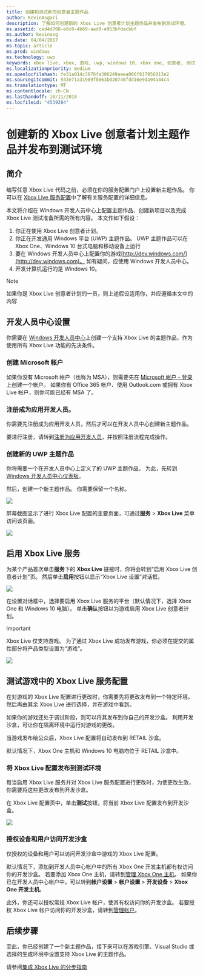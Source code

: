 ```yaml
---
title: 创建和测试新的创意者主题作品
author: KevinAsgari
description: 了解如何创建新的 Xbox Live 创意者计划主题作品并发布到测试环境。
ms.assetid: ced4d708-e8c0-4b69-aad0-e953bfdacbbf
ms.author: kevinasg
ms.date: 04/04/2017
ms.topic: article
ms.prod: windows
ms.technology: uwp
keywords: xbox live, xbox, 游戏, uwp, windows 10, xbox one, 创意者, 测试
ms.localizationpriority: medium
ms.openlocfilehash: fe31a014c3076fa306249aeea006f817956013e2
ms.sourcegitcommit: 933e71a31989f8063b020746fdd16e9da94a44c4
ms.translationtype: MT
ms.contentlocale: zh-CN
ms.lasthandoff: 10/11/2018
ms.locfileid: "4539284"
---
```

# <a name="create-a-new-xbox-live-creators-program-title-and-publish-to-the-test-environment"></a>创建新的 Xbox Live 创意者计划主题作品并发布到测试环境

## <a name="introduction"></a>简介

编写任意 Xbox Live 代码之前，必须在你的服务配置门户上设置新主题作品。  你可以在 [Xbox Live 服务配置](../xbox-live-service-configuration.md)中了解有关服务配置的详细信息。

本文将介绍在 Windows 开发人员中心上配置主题作品、创建新项目以及完成 Xbox Live 测试准备所需的所有内容。 本文作如下假设：

1. 你正在使用 Xbox Live 创意者计划。
2. 你正在开发通用 Windows 平台 (UWP) 主题作品。  UWP 主题作品可以在 Xbox One、Windows 10 台式电脑和移动设备上运行
3. 要在 Windows 开发人员中心上配置你的游戏[http://dev.windows.com/](http://dev.windows.com)。  如有疑问，应使用 Windows 开发人员中心。
4. 开发计算机运行的是 Windows 10。

> [!NOTE]
> 如果你是 Xbox Live 创意者计划的一员，则上述假设适用你，并应遵循本文中的内容

## <a name="dev-center-setup"></a>开发人员中心设置

你需要在 [Windows 开发人员中心](http://dev.windows.com)上创建一个支持 Xbox Live 的主题作品，作为使用所有 Xbox Live 功能的先决条件。

### <a name="create-a-microsoft-account"></a>创建 Microsoft 帐户
如果你没有 Microsoft 帐户（也称为 MSA），则需要先在 [Microsoft 帐户 - 登录](https://go.microsoft.com/fwlink/p/?LinkID=254486) 上创建一个帐户。 如果你有 Office 365 帐户、使用 Outlook.com 或拥有 Xbox Live 帐户，则你可能已经有 MSA 了。

### <a name="register-as-an-app-developer"></a>注册成为应用开发人员。
你需要先注册成为应用开发人员，然后才可以在开发人员中心创建新主题作品。

要进行注册，请转到[注册为应用开发人员](https://developer.microsoft.com/store/register)，并按照注册流程完成操作。

### <a name="create-a-new-uwp-title"></a>创建新的 UWP 主题作品
你将需要一个在开发人员中心上定义了的 UWP 主题作品。 为此，先转到 [Windows 开发人员中心仪表板](https://developer.microsoft.com/dashboard/)。

然后，创建一个新主题作品。 你需要保留一个名称。

![](../images/getting_started/first_xbltitle_newapp.png)

屏幕截图显示了进行 Xbox Live 配置的主要页面，可通过**服务** > **Xbox Live** 菜单访问该页面。

![](../images/creators_udc/creators_udc_xboxlive_page.png)

## <a name="enable-xbox-live-services"></a>启用 Xbox Live 服务
为某个产品首次单击**服务**下的 **Xbox Live** 链接时，你将会转到“启用 Xbox Live 创意者计划”页。  然后单击**启用**按钮以显示“Xbox Live 设置”对话框。

![](../images/creators_udc/creators_udc_xboxlive_enable.png)

在设置对话框中，选择要启用 Xbox Live 服务的平台（默认情况下，选择 Xbox One 和 Windows 10 电脑）。  单击**确认**按钮以为游戏启用 Xbox Live 创意者计划。

> [!IMPORTANT]
> Xbox Live 仅支持游戏。 为了通过 Xbox Live 成功发布游戏，你必须在提交的属性部分将产品类型设置为“游戏”。

![](../images/creators_udc/creators_udc_xboxlive_enable_dialog.png)

## <a name="test-xbox-live-service-configuration-in-your-game"></a>测试游戏中的 Xbox Live 服务配置
在对游戏的 Xbox Live 配置进行更改时，你需要先将更改发布到一个特定环境，然后再由其余 Xbox Live 进行选择，并在游戏中看到。

如果你的游戏还处于调试阶段，则可以将其发布到你自己的开发沙盒。  利用开发沙盒，可让你在隔离环境中运行对游戏的更改。

当游戏发布给公众后，Xbox Live 配置将自动发布到 RETAIL 沙盒。

默认情况下，Xbox One 主机和 Windows 10 电脑均位于 RETAIL 沙盒中。

### <a name="publish-xbox-live-configuration-to-the-test-environment"></a>将 Xbox Live 配置发布到测试环境

每当启用 Xbox Live 服务并对 Xbox Live 服务配置进行更改时，为使更改生效，你需要将这些更改发布到开发沙盒。

在 Xbox Live 配置页中，单击**测试**按钮，将当前 Xbox Live 配置发布到开发沙盒。

![](../images/creators_udc/creators_udc_xboxlive_config_test.png)

### <a name="authorize-devices-and-users-for-the-development-sandbox"></a>授权设备和用户访问开发沙盒

仅授权的设备和用户可以访问开发沙盒中游戏的 Xbox Live 配置。

默认情况下，添加到开发人员中心帐户中的所有 Xbox One 开发主机都有权访问你的开发沙盒。  若要添加 Xbox One 主机，请转到[管理 Xbox One 主机](https://partner.microsoft.com/XboxDevices)。 如果你已在开发人员中心帐户中，可以转到**帐户设置** > **帐户设置** > **开发设备** > **Xbox One 开发主机**。

此外，你还可以授权常规 Xbox Live 帐户，使其有权访问你的开发沙盒。  若要授权 Xbox Live 帐户访问你的开发沙盒，请转到[管理帐户](https://developer.microsoft.com/xboxtestaccounts/configurecreators)。

## <a name="next-steps"></a>后续步骤
至此，你已经创建了一个新主题作品，接下来可以在游戏引擎、Visual Studio 或选择的生成环境中设置支持 Xbox Live 的主题作品。

请参阅[集成 Xbox Live 的分步指南](creators-step-by-step-guide.md)
